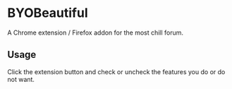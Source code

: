 # BYOBeautiful

A Chrome extension / Firefox addon for the most chill forum.

## Usage

Click the extension button and check or uncheck the features you do or do not want.
